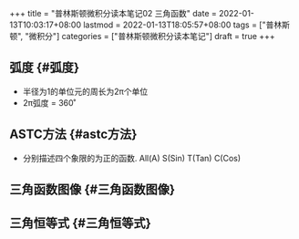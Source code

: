 +++
title = "普林斯顿微积分读本笔记02 三角函数"
date = 2022-01-13T10:03:17+08:00
lastmod = 2022-01-13T18:05:57+08:00
tags = ["普林斯顿", "微积分"]
categories = ["普林斯顿微积分读本笔记"]
draft = true
+++

## 弧度 {#弧度}

-   半径为1的单位元的周长为2π个单位
-   2π弧度 = 360˚


## ASTC方法 {#astc方法}

-   分别描述四个象限的为正的函数. All(A) S(Sin) T(Tan) C(Cos)


## 三角函数图像 {#三角函数图像}


## 三角恒等式 {#三角恒等式}
